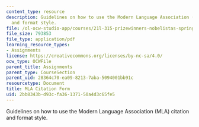 ```yaml
---
content_type: resource
description: Guidelines on how to use the Modern Language Association (MLA) citation
  and format style.
file: /ol-ocw-studio-app/courses/21l-315-prizewinners-nobelistas-spring-2014/2bb8343bd93cfa36137150a4d3c65fe5_MIT21L_315S14_MLA_Citation.pdf
file_size: 793853
file_type: application/pdf
learning_resource_types:
- Assignments
license: https://creativecommons.org/licenses/by-nc-sa/4.0/
ocw_type: OCWFile
parent_title: Assignments
parent_type: CourseSection
parent_uid: 28364c70-ea09-8213-7aba-5094001bb91c
resourcetype: Document
title: MLA Citation Form
uid: 2bb8343b-d93c-fa36-1371-50a4d3c65fe5
---
```

Guidelines on how to use the Modern Language Association (MLA) citation and format style.